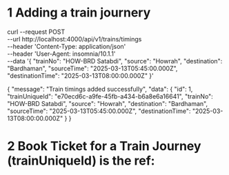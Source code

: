 # 1 Adding a train journery
curl --request POST \
  --url http://localhost:4000/api/v1/trains/timings \
  --header 'Content-Type: application/json' \
  --header 'User-Agent: insomnia/10.1.1' \
  --data '{
	"trainNo": "HOW-BRD Satabdi",
	"source": "Howrah",
	"destination": "Bardhaman",
	"sourceTime": "2025-03-13T05:45:00.000Z",
	"destinationTime": "2025-03-13T08:00:00.000Z"
}'

{
	"message": "Train timings added successfully",
	"data": {
		"id": 1,
		"trainUniqueId": "e70ecd6c-a9fe-45fb-a434-b6a8e6a16641",
		"trainNo": "HOW-BRD Satabdi",
		"source": "Howrah",
		"destination": "Bardhaman",
		"sourceTime": "2025-03-13T05:45:00.000Z",
		"destinationTime": "2025-03-13T08:00:00.000Z"
	}
}

# 2 Book Ticket for a Train Journey (trainUniqueId) is the ref:
